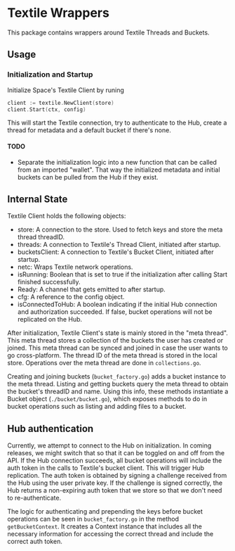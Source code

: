 # Textile Wrappers

This package contains wrappers around Textile Threads and Buckets.

## Usage

### Initialization and Startup

Initialize Space's Textile Client by runing

```go
client := textile.NewClient(store)
client.Start(ctx, config)
```

This will start the Textile connection, try to authenticate to the Hub, create a thread for metadata and a default bucket if there's none.

#### TODO

- Separate the initialization logic into a new function that can be called from an imported "wallet". That way the initialized metadata and initial buckets can be pulled from the Hub if they exist.

## Internal State

Textile Client holds the following objects:

- store: A connection to the store. Used to fetch keys and store the meta thread threadID.
- threads: A connection to Textile's Thread Client, initiated after startup.
- bucketsClient: A connection to Textile's Bucket Client, initiated after startup.
- netc: Wraps Textile network operations.
- isRunning: Boolean that is set to true if the initialization after calling Start finished successfully.
- Ready: A channel that gets emitted to after startup.
- cfg: A reference to the config object.
- isConnectedToHub: A boolean indicating if the initial Hub connection and authorization succeeded. If false, bucket operations will not be replicated on the Hub.

After initialization, Textile Client's state is mainly stored in the "meta thread". This meta thread stores a collection of the buckets the user has created or joined. This meta thread can be synced and joined in case the user wants to go cross-platform. The thread ID of the meta thread is stored in the local store. Operations over the meta thread are done in `collections.go`.

Creating and joining buckets (`bucket_factory.go`) adds a bucket instance to the meta thread. Listing and getting buckets query the meta thread to obtain the bucket's threadID and name. Using this info, these methods instantiate a Bucket object (`./bucket/bucket.go`), which exposes methods to do in bucket operations such as listing and adding files to a bucket.

## Hub authentication

Currently, we attempt to connect to the Hub on initialization. In coming releases, we might switch that so that it can be toggled on and off from the API. If the Hub connection succeeds, all bucket operations will include the auth token in the calls to Textile's bucket client. This will trigger Hub replication. The auth token is obtained by signing a challenge received from the Hub using the user private key. If the challenge is signed correctly, the Hub returns a non-expiring auth token that we store so that we don't need to re-authenticate.

The logic for authenticating and prepending the keys before bucket operations can be seen in `bucket_factory.go` in the method `getBucketContext`. It creates a Context instance that includes all the necessary information for accessing the correct thread and include the correct auth token.
